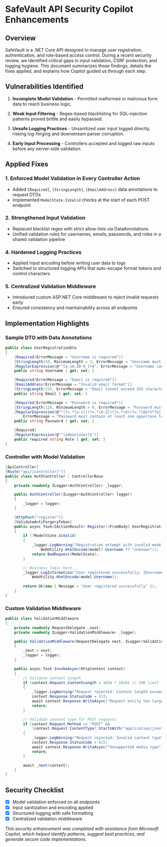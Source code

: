 # SafeVault API Security Copilot Enhancements

## Overview

SafeVault is a .NET Core API designed to manage user registration, authentication, and role-based access control. During a recent security review, we identified critical gaps in input validation, CSRF protection, and logging hygiene. This document summarizes those findings, details the fixes applied, and explains how Copilot guided us through each step.

## Vulnerabilities Identified

1. **Incomplete Model Validation** - Permitted malformed or malicious form data to reach business logic.

2. **Weak Input Filtering** - Regex-based blacklisting for SQL-injection patterns proved brittle and easily bypassed.

3. **Unsafe Logging Practices** - Unsanitized user input logged directly, risking log-forging and downstream parser corruption.

4. **Early Input Processing** - Controllers accepted and logged raw inputs before any server-side validation.

## Applied Fixes

### 1. Enforced Model Validation in Every Controller Action

- Added `[Required]`, `[StringLength]`, `[EmailAddress]` data annotations to request DTOs
- Implemented `ModelState.IsValid` checks at the start of each POST endpoint

### 2. Strengthened Input Validation

- Replaced blacklist regex with strict allow-lists via DataAnnotations
- Unified validation rules for usernames, emails, passwords, and roles in a shared validation pipeline

### 4. Hardened Logging Practices

- Applied input encoding before writing user data to logs
- Switched to structured logging APIs that auto-escape format tokens and control characters

### 5. Centralized Validation Middleware

- Introduced custom ASP.NET Core middleware to reject invalid requests early
- Ensured consistency and maintainability across all endpoints

## Implementation Highlights

### Sample DTO with Data Annotations

```csharp
public class UserRegistrationDto
{
    [Required(ErrorMessage = "Username is required")]
    [StringLength(50, MinimumLength = 3, ErrorMessage = "Username must be between 3 and 50 characters")]
    [RegularExpression(@"^[a-zA-Z0-9_]+$", ErrorMessage = "Username can only contain letters, numbers, and underscores")]
    public string Username { get; set; }

    [Required(ErrorMessage = "Email is required")]
    [EmailAddress(ErrorMessage = "Invalid email format")]
    [StringLength(255, ErrorMessage = "Email cannot exceed 255 characters")]
    public string Email { get; set; }

    [Required(ErrorMessage = "Password is required")]
    [StringLength(128, MinimumLength = 8, ErrorMessage = "Password must be between 8 and 128 characters")]
    [RegularExpression(@"^(?=.*[a-z])(?=.*[A-Z])(?=.*\d)(?=.*[@$!%*?&])[A-Za-z\d@$!%*?&]", 
        ErrorMessage = "Password must contain at least one uppercase letter, one lowercase letter, one digit, and one special character")]
    public string Password { get; set; }

    [Required]
    [RegularExpression(@"^(admin|user)$")]
    public required string Role { get; set; }
}
```

### Controller with Model Validation

```csharp
[ApiController]
[Route("api/[controller]")]
public class AuthController : ControllerBase
{
    private readonly ILogger<AuthController> _logger;

    public AuthController(ILogger<AuthController> logger)
    {
        _logger = logger;
    }

    [HttpPost("register")]
    [ValidateAntiForgeryToken]
    public async Task<IActionResult> Register([FromBody] UserRegistrationDto model)
    {
        if (!ModelState.IsValid)
        {
            _logger.LogWarning("Registration attempt with invalid model state for user: {Username}", 
                WebUtility.HtmlEncode(model?.Username ?? "unknown"));
            return BadRequest(ModelState);
        }

        // Business logic here...
        _logger.LogInformation("User registered successfully: {Username}", 
            WebUtility.HtmlEncode(model.Username));
        
        return Ok(new { Message = "User registered successfully" });
    }
}
```

### Custom Validation Middleware

```csharp
public class ValidationMiddleware
{
    private readonly RequestDelegate _next;
    private readonly ILogger<ValidationMiddleware> _logger;

    public ValidationMiddleware(RequestDelegate next, ILogger<ValidationMiddleware> logger)
    {
        _next = next;
        _logger = logger;
    }

    public async Task InvokeAsync(HttpContext context)
    {
        // Validate content length
        if (context.Request.ContentLength > 1024 * 1024) // 1MB limit
        {
            _logger.LogWarning("Request rejected: Content length exceeds maximum allowed size");
            context.Response.StatusCode = 413;
            await context.Response.WriteAsync("Request entity too large");
            return;
        }

        // Validate content type for POST requests
        if (context.Request.Method == "POST" && 
            !context.Request.ContentType?.StartsWith("application/json") == true)
        {
            _logger.LogWarning("Request rejected: Invalid content type");
            context.Response.StatusCode = 415;
            await context.Response.WriteAsync("Unsupported media type");
            return;
        }

        await _next(context);
    }
}
```

## Security Checklist

- [x] Model validation enforced on all endpoints
- [x] Input sanitization and encoding applied
- [x] Structured logging with safe formatting
- [x] Centralized validation middleware

*This security enhancement was completed with assistance from Microsoft Copilot, which helped identify patterns, suggest best practices, and generate secure code implementations.*
